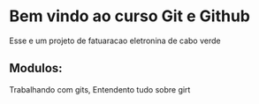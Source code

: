 # Bem vindo ao curso Git e Github
Esse e um projeto de fatuaracao eletronina de cabo verde


## Modulos:
Trabalhando com gits,
Entendento tudo sobre girt

